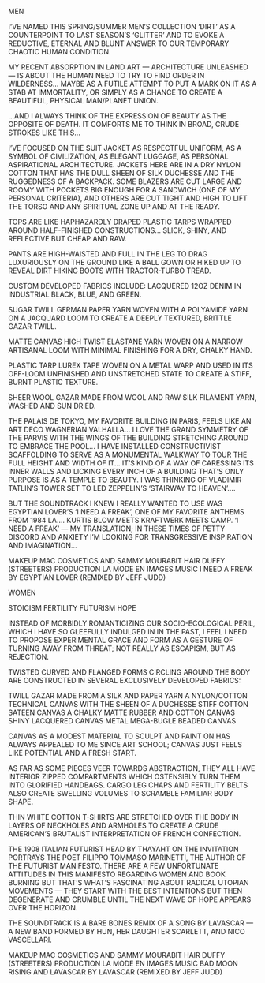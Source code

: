 MEN

I’VE NAMED THIS SPRING/SUMMER MEN’S COLLECTION ‘DIRT’ AS A COUNTERPOINT TO LAST SEASON’S ‘GLITTER’ AND TO EVOKE A REDUCTIVE, ETERNAL AND BLUNT ANSWER TO OUR TEMPORARY CHAOTIC HUMAN CONDITION.

MY RECENT ABSORPTION IN LAND ART — ARCHITECTURE UNLEASHED — IS ABOUT THE HUMAN NEED TO TRY TO FIND ORDER IN WILDERNESS... MAYBE AS A FUTILE ATTEMPT TO PUT A MARK ON IT AS A STAB AT IMMORTALITY, OR SIMPLY AS A CHANCE TO CREATE A BEAUTIFUL, PHYSICAL MAN/PLANET UNION.

...AND I ALWAYS THINK OF THE EXPRESSION OF BEAUTY AS THE OPPOSITE OF DEATH. IT COMFORTS ME TO THINK IN BROAD, CRUDE STROKES LIKE THIS...

I’VE FOCUSED ON THE SUIT JACKET AS RESPECTFUL UNIFORM, AS A SYMBOL OF CIVILIZATION, AS ELEGANT LUGGAGE, AS PERSONAL ASPIRATIONAL ARCHITECTURE. JACKETS HERE ARE IN A DRY NYLON COTTON THAT HAS THE DULL SHEEN OF SILK DUCHESSE AND THE RUGGEDNESS OF A BACKPACK. SOME BLAZERS ARE CUT LARGE AND ROOMY WITH POCKETS BIG ENOUGH FOR A SANDWICH (ONE OF MY PERSONAL CRITERIA), AND OTHERS ARE CUT TIGHT AND HIGH TO LIFT THE TORSO AND ANY SPIRITUAL ZONE UP AND AT THE READY.

TOPS ARE LIKE HAPHAZARDLY DRAPED PLASTIC TARPS WRAPPED AROUND HALF-FINISHED CONSTRUCTIONS... SLICK, SHINY, AND REFLECTIVE BUT CHEAP AND RAW.

PANTS ARE HIGH-WAISTED AND FULL IN THE LEG TO DRAG LUXURIOUSLY ON THE GROUND LIKE A BALL GOWN OR HIKED UP TO REVEAL DIRT HIKING BOOTS WITH TRACTOR-TURBO TREAD.

CUSTOM DEVELOPED FABRICS INCLUDE:
LACQUERED 12OZ DENIM IN INDUSTRIAL BLACK, BLUE, AND GREEN.

SUGAR TWILL GERMAN PAPER YARN WOVEN WITH A POLYAMIDE YARN ON A JACQUARD LOOM TO CREATE A DEEPLY TEXTURED, BRITTLE GAZAR TWILL.

MATTE CANVAS HIGH TWIST ELASTANE YARN WOVEN ON A NARROW ARTISANAL LOOM WITH MINIMAL FINISHING FOR A DRY, CHALKY HAND.

PLASTIC TARP LUREX TAPE WOVEN ON A METAL WARP AND USED IN ITS OFF-LOOM UNFINISHED AND UNSTRETCHED STATE TO CREATE A STIFF, BURNT PLASTIC TEXTURE.

SHEER WOOL GAZAR MADE FROM WOOL AND RAW SILK FILAMENT YARN, WASHED AND SUN DRIED.

THE PALAIS DE TOKYO, MY FAVORITE BUILDING IN PARIS, FEELS LIKE AN ART DECO WAGNERIAN VALHALLA... I LOVE THE GRAND SYMMETRY OF THE PARVIS WITH THE WINGS OF THE BUILDING STRETCHING AROUND TO EMBRACE THE POOL... I HAVE INSTALLED CONSTRUCTIVIST SCAFFOLDING TO SERVE AS A MONUMENTAL WALKWAY TO TOUR THE FULL HEIGHT AND WIDTH OF IT... IT’S KIND OF A WAY OF CARESSING ITS INNER WALLS AND LICKING EVERY INCH OF A BUILDING THAT’S ONLY PURPOSE IS AS A TEMPLE TO BEAUTY. I WAS THINKING OF VLADIMIR TATLIN’S TOWER SET TO LED ZEPPELIN’S ‘STAIRWAY TO HEAVEN’....

BUT THE SOUNDTRACK I KNEW I REALLY WANTED TO USE WAS EGYPTIAN LOVER’S ‘I NEED A FREAK’, ONE OF MY FAVORITE ANTHEMS FROM 1984 LA.... KURTIS BLOW MEETS KRAFTWERK MEETS CAMP. ‘I NEED A FREAK’ — MY TRANSLATION; IN THESE TIMES OF PETTY DISCORD AND ANXIETY I’M LOOKING FOR TRANSGRESSIVE INSPIRATION AND IMAGINATION...

MAKEUP MAC COSMETICS AND SAMMY MOURABIT
HAIR DUFFY (STREETERS)
PRODUCTION LA MODE EN IMAGES
MUSIC I NEED A FREAK BY EGYPTIAN LOVER (REMIXED BY JEFF JUDD)


WOMEN

STOICISM 
FERTILITY 
FUTURISM 
HOPE

INSTEAD OF MORBIDLY ROMANTICIZING OUR SOCIO-ECOLOGICAL PERIL, WHICH I HAVE SO GLEEFULLY INDULGED IN IN THE PAST, I FEEL I NEED TO PROPOSE EXPERIMENTAL GRACE AND FORM AS A GESTURE OF TURNING AWAY FROM THREAT; NOT REALLY AS ESCAPISM, BUT AS REJECTION.

TWISTED CURVED AND FLANGED FORMS CIRCLING AROUND THE BODY ARE CONSTRUCTED IN SEVERAL EXCLUSIVELY DEVELOPED FABRICS:

TWILL GAZAR MADE FROM A SILK AND PAPER YARN
A NYLON/COTTON TECHNICAL CANVAS WITH THE SHEEN OF A DUCHESSE STIFF COTTON SATEEN CANVAS
A CHALKY MATTE RUBBER AND COTTON CANVAS
SHINY LACQUERED CANVAS
METAL MEGA-BUGLE BEADED CANVAS

CANVAS AS A MODEST MATERIAL TO SCULPT AND PAINT ON HAS ALWAYS APPEALED TO ME SINCE ART SCHOOL; CANVAS JUST FEELS LIKE POTENTIAL AND A FRESH START.

AS FAR AS SOME PIECES VEER TOWARDS ABSTRACTION, THEY ALL HAVE INTERIOR ZIPPED COMPARTMENTS WHICH OSTENSIBLY TURN THEM INTO GLORIFIED HANDBAGS. CARGO LEG CHAPS AND FERTILITY BELTS ALSO CREATE SWELLING VOLUMES TO SCRAMBLE FAMILIAR BODY SHAPE.

THIN WHITE COTTON T-SHIRTS ARE STRETCHED OVER THE BODY IN LAYERS OF NECKHOLES AND ARMHOLES TO CREATE A CRUDE AMERICAN’S BRUTALIST INTERPRETATION OF FRENCH CONFECTION.

THE 1908 ITALIAN FUTURIST HEAD BY THAYAHT ON THE INVITATION PORTRAYS THE POET FILIPPO TOMMASO MARINETTI, THE AUTHOR OF THE FUTURIST MANIFESTO. THERE ARE A FEW UNFORTUNATE ATTITUDES IN THIS MANIFESTO REGARDING WOMEN AND BOOK BURNING BUT THAT’S WHAT’S FASCINATING ABOUT RADICAL UTOPIAN MOVEMENTS — THEY START WITH THE BEST INTENTIONS BUT THEN DEGENERATE AND CRUMBLE UNTIL THE NEXT WAVE OF HOPE APPEARS OVER THE HORIZON.

THE SOUNDTRACK IS A BARE BONES REMIX OF A SONG BY LAVASCAR — A NEW BAND FORMED BY HUN, HER DAUGHTER SCARLETT, AND NICO VASCELLARI.

MAKEUP MAC COSMETICS AND SAMMY MOURABIT
HAIR DUFFY (STREETERS)
PRODUCTION LA MODE EN IMAGES
MUSIC BAD MOON RISING AND LAVASCAR BY LAVASCAR (REMIXED BY JEFF JUDD)
